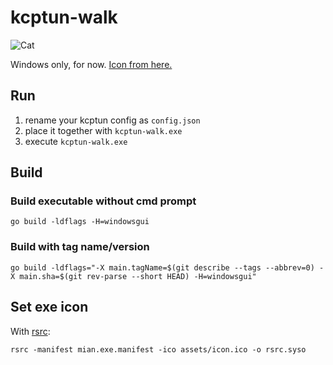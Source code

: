 # kcptun-walk

![Cat](./assets/icon.ico)

Windows only, for now. [Icon from here.](https://www.iconfinder.com/icons/182507/cat_walk_icon)

## Run

1. rename your kcptun config as `config.json`
2. place it together with `kcptun-walk.exe` 
3. execute `kcptun-walk.exe`

## Build

### Build executable without cmd prompt 
```console
go build -ldflags -H=windowsgui
```

### Build with tag name/version
```console
go build -ldflags="-X main.tagName=$(git describe --tags --abbrev=0) -X main.sha=$(git rev-parse --short HEAD) -H=windowsgui"
```

## Set exe icon
With [rsrc](https://github.com/akavel/rsrc):
```console
rsrc -manifest mian.exe.manifest -ico assets/icon.ico -o rsrc.syso
```
